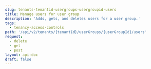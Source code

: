 ```yaml
---
slug: tenants-tenantid-usergroups-usergroupid-users
title: Manage users for user group
description: 'Adds, gets, and deletes users for a user group.'
tags:
  - tenancy-access-controls
path: '/api/v2/tenants/{tenantId}/userGroups/{userGroupId}/users'
request:
  - delete
  - get
  - post
layout: api-doc
draft: false
---
```

